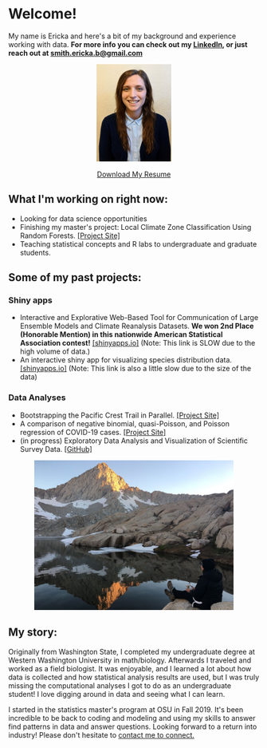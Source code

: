 # Welcome!

My name is Ericka and here's a bit of my background and experience working with data. **For more info you can check out my [LinkedIn](https://www.linkedin.com/in/erickabsmith/), or just reach out at <smith.ericka.b@gmail.com>**

<center>
  
<img src="./images/thumbnail.jpg" width="150" height="195">

<a href="./downloads/resume.pdf" download="Smith_Ericka_B_resume.pdf">Download My Resume</a>

</center>

## What I'm working on right now: 

* Looking for data science opportunities
* Finishing my master's project: Local Climate Zone Classification Using Random Forests. [[Project Site]](https://erickabsmith.github.io/masters-project-lcz-classification/) 
* Teaching statistical concepts and R labs to undergraduate and graduate students. 

## Some of my past projects:

### Shiny apps
* Interactive and Explorative Web-Based Tool for Communication of Large Ensemble Models and Climate Reanalysis Datasets. **We won 2nd Place (Honorable Mention) in this nationwide American Statistical Association contest!** [[shinyapps.io]](https://jimmylovestea.shinyapps.io/datadash/) (Note: This link is SLOW due to the high volume of data.)
* An interactive shiny app for visualizing species distribution data. [[shinyapps.io]](https://erickabsmith.shinyapps.io/catch-data/) (Note: This link is also a little slow due to the size of the data)

### Data Analyses
* Bootstrapping the Pacific Crest Trail in Parallel. [[Project Site]](https://erickabsmith.github.io/erickabsmith-project-trail/)
* A comparison of negative binomial, quasi-Poisson, and Poisson regression of COVID-19 cases. [[Project Site]](https://erickabsmith.github.io/generalized_regression_models/)
* (in progress) Exploratory Data Analysis and Visualization of Scientific Survey Data. [[GitHub]](https://github.com/erickabsmith/flatfish_2020)



<center>
<img src="./images/mineral_king.JPG" alt="LCZ Reference Data" width="400" height="300">
</center>

## My story:

Originally from Washington State, I completed my undergraduate degree at Western Washington University in math/biology. Afterwards I traveled and worked as a field biologist. It was enjoyable, and I learned a lot about how data is collected and how statistical analysis results are used, but I was truly missing the computational analyses I got to do as an undergraduate student! I love digging around in data and seeing what I can learn.

I started in the statistics master's program at OSU in Fall 2019. It's been incredible to be back to coding and modeling and using my skills to answer find patterns in data and answer questions. Looking forward to a return into industry! Please don't hesitate to [contact me to connect.](mailto:smith.ericka.b@gmail.com)
